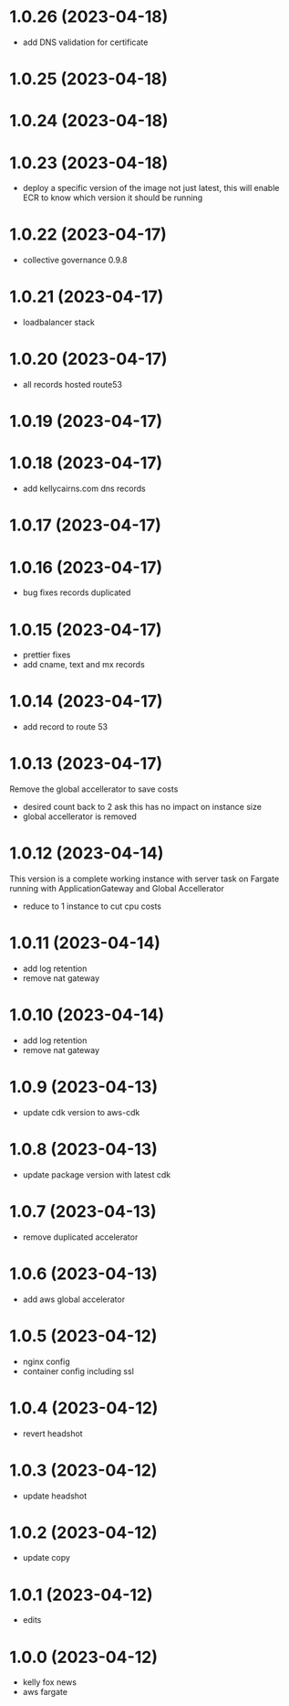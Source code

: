 # 1.0.26 (2023-04-18)

- add DNS validation for certificate

# 1.0.25 (2023-04-18)

# 1.0.24 (2023-04-18)

# 1.0.23 (2023-04-18)

- deploy a specific version of the image not just latest, this will
  enable ECR to know which version it should be running

# 1.0.22 (2023-04-17)

- collective governance 0.9.8

# 1.0.21 (2023-04-17)

- loadbalancer stack

# 1.0.20 (2023-04-17)

- all records hosted route53

# 1.0.19 (2023-04-17)

# 1.0.18 (2023-04-17)

- add kellycairns.com dns records

# 1.0.17 (2023-04-17)

# 1.0.16 (2023-04-17)

- bug fixes records duplicated

# 1.0.15 (2023-04-17)

- prettier fixes
- add cname, text and mx records

# 1.0.14 (2023-04-17)

- add record to route 53

# 1.0.13 (2023-04-17)

Remove the global accellerator to save costs

- desired count back to 2 ask this has no impact on instance size
- global accellerator is removed

# 1.0.12 (2023-04-14)

This version is a complete working instance with server task on Fargate
running with ApplicationGateway and Global Accellerator

- reduce to 1 instance to cut cpu costs

# 1.0.11 (2023-04-14)

- add log retention
- remove nat gateway

# 1.0.10 (2023-04-14)

- add log retention
- remove nat gateway

# 1.0.9 (2023-04-13)

- update cdk version to aws-cdk

# 1.0.8 (2023-04-13)

- update package version with latest cdk

# 1.0.7 (2023-04-13)

- remove duplicated accelerator

# 1.0.6 (2023-04-13)

- add aws global accelerator

# 1.0.5 (2023-04-12)

- nginx config
- container config including ssl

# 1.0.4 (2023-04-12)

- revert headshot

# 1.0.3 (2023-04-12)

- update headshot

# 1.0.2 (2023-04-12)

- update copy

# 1.0.1 (2023-04-12)

- edits

# 1.0.0 (2023-04-12)

- kelly fox news
- aws fargate
